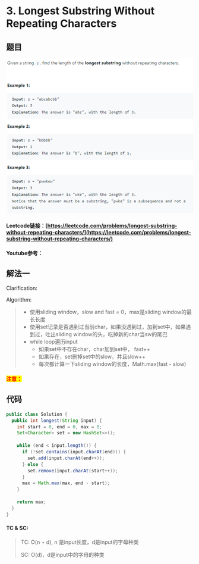 # 3. Longest Substring Without Repeating Characters

## 题目

![](<../../.gitbook/assets/image (110).png>)

#### Leetcode链接：[https://leetcode.com/problems/longest-substring-without-repeating-characters/](https://leetcode.com/problems/longest-substring-without-repeating-characters/)

#### Youtube参考：

## 解法一

Clarification:&#x20;

Algorithm:&#x20;

> * 使用sliding window，slow and fast = 0，max是sliding window的最长长度
> * 使用set记录是否遇到过当前char，如果没遇到过，加到set中，如果遇到过，吐出sliding window的头，吃掉新的char当sw的尾巴
> * while loop遍历input
>   * 如果set中不存在char，char加到set中， fast++
>   * 如果存在，set删掉set中的slow，并且slow++
>   * 每次都计算一下sliding window的长度，Math.max(fast - slow)

#### <mark style="color:red;">注意：</mark>

## 代码

```java
public class Solution {
  public int longest(String input) {
    int start = 0, end = 0, max = 0;
    Set<Character> set = new HashSet<>();

    while (end < input.length()) {
      if (!set.contains(input.charAt(end))) {
        set.add(input.charAt(end++));
      } else {
        set.remove(input.charAt(start++));
      }
      max = Math.max(max, end - start);
    }

    return max;
  }
}
```

#### TC & SC:&#x20;

> TC: O(n + d), n 是input长度，d是input的字母种类
>
> SC: O(d)，d是input中的字母的种类
